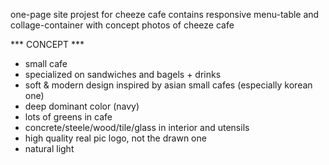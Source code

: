 one-page site projest for cheeze cafe
contains responsive menu-table and collage-container with concept photos of cheeze cafe

*** CONCEPT ***
- small cafe
- specialized on sandwiches and bagels + drinks
- soft & modern design inspired by asian small cafes (especially korean one)
- deep dominant color (navy)
- lots of greens in cafe
- concrete/steele/wood/tile/glass in interior and utensils
- high quality real pic logo, not the drawn one
- natural light
